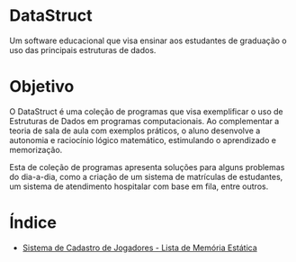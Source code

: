# DataStruct
Um software educacional que visa ensinar aos estudantes de graduação o uso das principais estruturas de dados.

# Objetivo
O DataStruct é uma coleção de programas que visa exemplificar o uso de Estruturas de Dados em programas computacionais.
Ao complementar a teoria de sala de aula com exemplos práticos, o aluno desenvolve a autonomia e raciocínio lógico matemático, estimulando o aprendizado e memorização.

Esta de coleção de programas apresenta soluções para alguns problemas do dia-a-dia, como a criação de um sistema de matrículas de estudantes, um sistema de atendimento hospitalar com base em fila, entre outros.

# Índice
- [Sistema de Cadastro de Jogadores - Lista de Memória Estática](./DataStruct/src/SistemaFutebol.java)